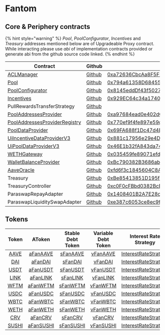 # Fantom

## Core & Periphery contracts

{% hint style="warning" %}
_Pool_, _PoolConfigurator_, _Incentives_ and _Treasury_ addresses mentioned below are of Upgradeable Proxy contract. While interacting please use _abi_ of implementation contracts provided or generate abi from the github source code linked.
{% endhint %}

| Contract                                                                                                       | Github                                                                                                                                | Address                                                                                                                   | ABI                                                                                                                            |
| -------------------------------------------------------------------------------------------------------------- | ------------------------------------------------------------------------------------------------------------------------------------- | ------------------------------------------------------------------------------------------------------------------------- | ------------------------------------------------------------------------------------------------------------------------------ |
| [ACLManager](https://docs.aave.com/developers/core-contracts/aclmanager)                                       | [Github](https://github.com/aave/aave-v3-core/blob/master/contracts/protocol/configuration/ACLManager.sol)                            | [0xa72636CbcAa8F5FF95B2cc47F3CDEe83F3294a0B](https://ftmscan.com/address/0xa72636cbcaa8f5ff95b2cc47f3cdee83f3294a0b#code) | [ABI](https://api.ftmscan.com/api?module=contract&action=getabi&address=0xa72636cbcaa8f5ff95b2cc47f3cdee83f3294a0b&format=raw) |
| [Pool](https://docs.aave.com/developers/core-contracts/pool)                                                   | [Github](https://github.com/aave/aave-v3-core/blob/master/contracts/protocol/pool/Pool.sol)                                           | [0x794a61358D6845594F94dc1DB02A252b5b4814aD](https://ftmscan.com/address/0x794a61358D6845594F94dc1DB02A252b5b4814aD#code) |                                                                                                                                |
| [PoolConfigurator](https://docs.aave.com/developers/core-contracts/poolconfigurator)                           | [Github](https://github.com/aave/aave-v3-core/blob/master/contracts/protocol/pool/PoolConfigurator.sol)                               | [0x8145eddDf43f50276641b55bd3AD95944510021E](https://ftmscan.com/address/0x8145eddDf43f50276641b55bd3AD95944510021E#code) |                                                                                                                                |
| [Incentives](https://docs.aave.com/developers/periphery-contracts/rewardscontroller)                           | [Github](https://github.com/aave/aave-v3-periphery/blob/master/contracts/rewards/RewardsController.sol)                               | [0x929EC64c34a17401F460460D4B9390518E5B473e](https://ftmscan.com/address/0x929EC64c34a17401F460460D4B9390518E5B473e#code) | [ABI](https://api.ftmscan.com/api?module=contract&action=getabi&address=0xaad324f7e4dd50c6b105820f8a877ee2dcbfa789&format=raw) |
| PullRewardsTransferStrategy                                                                                    | [Github](https://github.com/aave/aave-v3-periphery/blob/master/contracts/rewards/transfer-strategies/PullRewardsTransferStrategy.sol) |                                                                                                                           |                                                                                                                                |
| [PoolAddressesProvider](https://docs.aave.com/developers/core-contracts/pooladdressesprovider)                 | [Github](https://github.com/aave/aave-v3-core/blob/master/contracts/protocol/configuration/PoolAddressesProvider.sol)                 | [0xa97684ead0e402dC232d5A977953DF7ECBaB3CDb](https://ftmscan.com/address/0xa97684ead0e402dC232d5A977953DF7ECBaB3CDb#code) | [ABI](https://api.ftmscan.com/api?module=contract&action=getabi&address=0xa97684ead0e402dC232d5A977953DF7ECBaB3CDb&format=raw) |
| [PoolAddressesProviderRegistry](https://docs.aave.com/developers/core-contracts/pooladdressesproviderregistry) | [Github](https://github.com/aave/aave-v3-core/blob/master/contracts/protocol/configuration/PoolAddressesProviderRegistry.sol)         | [0x770ef9f4fe897e59daCc474EF11238303F9552b6](https://ftmscan.com/address/0x770ef9f4fe897e59daCc474EF11238303F9552b6#code) | [ABI](https://api.ftmscan.com/api?module=contract&action=getabi&address=0x770ef9f4fe897e59daCc474EF11238303F9552b6&format=raw) |
| [PoolDataProvider](https://docs.aave.com/developers/core-contracts/aaveprotocoldataprovider)                   | [Github](https://github.com/aave/aave-v3-core/blob/master/contracts/misc/AaveProtocolDataProvider.sol)                                | [0x69FA688f1Dc47d4B5d8029D5a35FB7a548310654](https://ftmscan.com/address/0x69fa688f1dc47d4b5d8029d5a35fb7a548310654#code) | [ABI](https://api.ftmscan.com/api?module=contract&action=getabi&address=0x69fa688f1dc47d4b5d8029d5a35fb7a548310654&format=raw) |
| [UiIncentiveDataProviderV3](https://docs.aave.com/developers/periphery-contracts/uiincentivedataproviderv3)    | [Github](https://github.com/aave/aave-v3-periphery/blob/master/contracts/misc/UiIncentiveDataProviderV3.sol)                          | [0x881c17956e29e4D5264162B6C2D7F5b2E6de4d54](https://ftmscan.com/address/0x881c17956e29e4D5264162B6C2D7F5b2E6de4d54#code) | [ABI](https://api.ftmscan.com/api?module=contract&action=getabi&address=0x881c17956e29e4D5264162B6C2D7F5b2E6de4d54&format=raw) |
| [UiPoolDataProviderV3](https://docs.aave.com/developers/periphery-contracts/uipooldataproviderv3)              | [Github](https://github.com/aave/aave-v3-periphery/blob/master/contracts/misc/UiPoolDataProviderV3.sol)                               | [0x46E1b32fA843da745D7AA0ae630b544D6af9fe81](https://ftmscan.com/address/0x46E1b32fA843da745D7AA0ae630b544D6af9fe81#code) | [ABI](https://api.ftmscan.com/api?module=contract&action=getabi&address=0x46E1b32fA843da745D7AA0ae630b544D6af9fe81&format=raw) |
| [WETHGateway](https://docs.aave.com/developers/periphery-contracts/wethgateway)                                | [Github](https://github.com/aave/aave-v3-periphery/blob/master/contracts/misc/WETHGateway.sol)                                        | [0x035459fe89071efd36c16CDDc0c256aD3CD0dbb8](https://ftmscan.com/address/0x035459fe89071efd36c16CDDc0c256aD3CD0dbb8#code) | [ABI](https://api.ftmscan.com/api?module=contract&action=getabi&address=0x035459fe89071efd36c16CDDc0c256aD3CD0dbb8&format=raw) |
| [WalletBalanceProvider](https://docs.aave.com/developers/periphery-contracts/walletbalanceprovider)            | [Github](https://github.com/aave/aave-v3-periphery/blob/master/contracts/misc/WalletBalanceProvider.sol)                              | [0xBc790382B3686abffE4be14A030A96aC6154023a](https://ftmscan.com/address/0xBc790382B3686abffE4be14A030A96aC6154023a#code) |                                                                                                                                |
| [AaveOracle](https://docs.aave.com/developers/core-contracts/aaveoracle)                                       | [Github](https://github.com/aave/aave-v3-core/blob/master/contracts/misc/AaveOracle.sol)                                              | [0xfd6f3c1845604C8AE6c6E402ad17fb9885160754](https://ftmscan.com/address/0xfd6f3c1845604C8AE6c6E402ad17fb9885160754#code) | [ABI](https://api.ftmscan.com/api?module=contract&action=getabi&address=0xfd6f3c1845604C8AE6c6E402ad17fb9885160754&format=raw) |
| Treasury                                                                                                       | [Github](https://github.com/aave/aave-v3-periphery/blob/master/contracts/treasury/Collector.sol)                                      | [0xBe85413851D195fC6341619cD68BfDc26a25b928](https://ftmscan.com/address/0xBe85413851D195fC6341619cD68BfDc26a25b928#code) |                                                                                                                                |
| TreasuryController                                                                                             | [Github](https://github.com/aave/aave-v3-periphery/blob/master/contracts/treasury/CollectorController.sol)                            | [0xc0F0cFBbd0382BcE3B93234E4BFb31b2aaBE36aD](https://ftmscan.com/address/0xc0F0cFBbd0382BcE3B93234E4BFb31b2aaBE36aD#code) |                                                                                                                                |
| ParaswapRepayAdapter                                                                                           | [Github](https://github.com/aave/aave-v3-periphery/blob/master/contracts/adapters/paraswap/ParaSwapRepayAdapter.sol)                  | [0x1408401B2A7E28cB747b3e258D0831Fc926bAC51](https://ftmscan.com/address/0x1408401B2A7E28cB747b3e258D0831Fc926bAC51#code) |                                                                                                                                |
| ParaswapLiquiditySwapAdapter                                                                                   | [Github](https://github.com/aave/aave-v3-periphery/blob/master/contracts/adapters/paraswap/ParaSwapLiquiditySwapAdapter.sol)          | [0xe387c6053ce8ec9f8c3fa5ce085af73114a695d3](https://ftmscan.com/address/0xe387c6053ce8ec9f8c3fa5ce085af73114a695d3#code) |                                                                                                                                |


## Tokens

|                                        Token                                        |                                          AToken                                         |                                     Stable Debt Token                                    |                                   Variable Debt Token                                   |                                        Interest Rate Strategy                                       |
| :---------------------------------------------------------------------------------: | :-------------------------------------------------------------------------------------: | :--------------------------------------------------------------------------------------: | :-------------------------------------------------------------------------------------: | :-------------------------------------------------------------------------------------------------: |
|    [AAVE](https://ftmscan.com/address/0x6a07a792ab2965c72a5b8088d3a069a7ac3a993b)   |    [aFanAAVE](https://ftmscan.com/address/0xf329e36C7bF6E5E86ce2150875a84Ce77f477375)   |    [sFanAAVE](https://ftmscan.com/address/0xfAeF6A702D15428E588d4C0614AEFb4348D83D48)    |    [vFanAAVE](https://ftmscan.com/address/0xE80761Ea617F66F96274eA5e8c37f03960ecC679)   | [InterestRateStrategy](https://ftmscan.com/address/0x4aa694e6c06d6162d95be98a2df6a521d5a7b521#code) |
|    [DAI](https://ftmscan.com/address/0x8D11eC38a3EB5E956B052f67Da8Bdc9bef8Abf3E)    |    [aFanDAI](https://ftmscan.com/address/0x82E64f49Ed5EC1bC6e43DAD4FC8Af9bb3A2312EE)    |     [sFanDAI](https://ftmscan.com/address/0xd94112B5B62d53C9402e7A60289c6810dEF1dC9B)    |    [vFanDAI](https://ftmscan.com/address/0x8619d80FB0141ba7F184CbF22fd724116D9f7ffC)    | [InterestRateStrategy](https://ftmscan.com/address/0xa9f3c3cae095527061e6d270dbe163693e6fda9d#code) |
| [USDT](https://ftmscan.com/address/0x049d68029688eabf473097a2fc38ef61633a3c7a#code) | [aFanUSDT](https://ftmscan.com/address/0x6ab707Aca953eDAeFBc4fD23bA73294241490620#code) |  [sFanUSDT](https://ftmscan.com/address/0x70eFfc565DB6EEf7B927610155602d31b670e802#code) | [vFanUSDT](https://ftmscan.com/address/0xfb00AC187a8Eb5AFAE4eACE434F493Eb62672df7#code) | [InterestRateStrategy](https://ftmscan.com/address/0xf4a0039F2d4a2EaD5216AbB6Ae4C4C3AA2dB9b82#code) |
|    [LINK](https://ftmscan.com/address/0xb3654dc3d10ea7645f8319668e8f54d2574fbdc8)   |    [aFanLINK](https://ftmscan.com/address/0x191c10Aa4AF7C30e871E70C95dB0E4eb77237530)   |  [sFanLINK](https://ftmscan.com/address/0x89D976629b7055ff1ca02b927BA3e020F22A44e4#code) |    [vFanLINK](https://ftmscan.com/address/0x953A573793604aF8d41F306FEb8274190dB4aE0e)   | [InterestRateStrategy](https://ftmscan.com/address/0x4aa694e6c06d6162d95be98a2df6a521d5a7b521#code) |
|    [WFTM](https://ftmscan.com/address/0x21be370d5312f44cb42ce377bc9b8a0cef1a4c83)   |    [aFanWFTM](https://ftmscan.com/address/0x6d80113e533a2C0fe82EaBD35f1875DcEA89Ea97)   |  [sFanWFTM](https://ftmscan.com/address/0xF15F26710c827DDe8ACBA678682F3Ce24f2Fb56E#code) |    [vFanWFTM](https://ftmscan.com/address/0x4a1c3aD6Ed28a636ee1751C69071f6be75DEb8B8)   | [InterestRateStrategy](https://ftmscan.com/address/0x4aa694e6c06d6162d95be98a2df6a521d5a7b521#code) |
|    [USDC](https://ftmscan.com/address/0x04068da6c83afcfa0e13ba15a6696662335d5b75)   |    [aFanUSDC](https://ftmscan.com/address/0x625E7708f30cA75bfd92586e17077590C60eb4cD)   |  [sFanUSDC](https://ftmscan.com/address/0x307ffe186F84a3bc2613D1eA417A5737D69A7007#code) |    [vFanUSDC](https://ftmscan.com/address/0xFCCf3cAbbe80101232d343252614b6A3eE81C989)   | [InterestRateStrategy](https://ftmscan.com/address/0xf4a0039F2d4a2EaD5216AbB6Ae4C4C3AA2dB9b82#code) |
|    [WBTC](https://ftmscan.com/address/0x321162cd933e2be498cd2267a90534a804051b11)   |    [aFanWBTC](https://ftmscan.com/address/0x078f358208685046a11C85e8ad32895DED33A249)   |  [sFanWBTC](https://ftmscan.com/address/0x633b207Dd676331c413D4C013a6294B0FE47cD0e#code) |    [vFanWBTC](https://ftmscan.com/address/0x92b42c66840C7AD907b4BF74879FF3eF7c529473)   | [InterestRateStrategy](https://ftmscan.com/address/0x4aa694e6c06d6162d95be98a2df6a521d5a7b521#code) |
|    [WETH](https://ftmscan.com/address/0x74b23882a30290451a17c44f4f05243b6b58c76d)   |    [aFanWETH](https://ftmscan.com/address/0xe50fA9b3c56FfB159cB0FCA61F5c9D750e8128c8)   |  [sFanWETH](https://ftmscan.com/address/0xD8Ad37849950903571df17049516a5CD4cbE55F6#code) |    [vFanWETH](https://ftmscan.com/address/0x0c84331e39d6658Cd6e6b9ba04736cC4c4734351)   | [InterestRateStrategy](https://ftmscan.com/address/0x4aa694e6c06d6162d95be98a2df6a521d5a7b521#code) |
|    [CRV](https://ftmscan.com/address/0x1e4f97b9f9f913c46f1632781732927b9019c68b)    |    [aFanCRV](https://ftmscan.com/address/0x513c7e3a9c69ca3e22550ef58ac1c0088e918fff)    |  [sFanCRV](https://ftmscan.com/address/0x08cb71192985e936c7cd166a8b268035e400c3c3#code)  |    [vFanCRV](https://ftmscan.com/address/0x77ca01483f379e58174739308945f044e1a764dc)    | [InterestRateStrategy](https://ftmscan.com/address/0x4aa694e6c06d6162d95be98a2df6a521d5a7b521#code) |
|   [SUSHI](https://ftmscan.com/address/0xae75a438b2e0cb8bb01ec1e1e376de11d44477cc)   |   [aFanSUSHI](https://ftmscan.com/address/0xc45a479877e1e9dfe9fcd4056c699575a1045daa)   | [sFanSUSHI](https://ftmscan.com/address/0x78246294a4c6fbf614ed73ccc9f8b875ca8ee841#code) |   [vFanSUSHI](https://ftmscan.com/address/0x34e2ed44ef7466d5f9e0b782b5c08b57475e7907)   | [InterestRateStrategy](https://ftmscan.com/address/0x4aa694e6c06d6162d95be98a2df6a521d5a7b521#code) |

